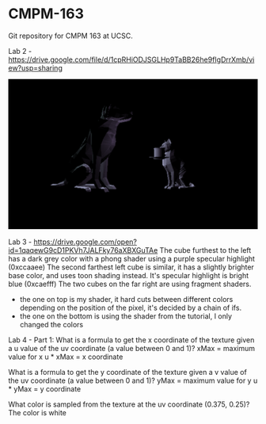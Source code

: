 # CMPM-163
Git repository for CMPM 163 at UCSC.


Lab 2 - https://drive.google.com/file/d/1cpRHiODJSGLHp9TaBB26he9fIgDrrXmb/view?usp=sharing

![](images/Offering.PNG)

Lab 3 - https://drive.google.com/open?id=1qaqewG9cD1PKVh7JALFky76aXBXGuTAe
The cube furthest to the left has a dark grey color with a phong shader using a purple specular highlight (0xccaaee)
The second farthest left cube is similar, it has a slightly brighter base color, and uses toon shading instead. It's specular highlight is bright blue (0xcaefff)
The two cubes on the far right are using fragment shaders.
  - the one on top is my shader, it hard cuts between different colors depending on the position of the pixel, it's decided by a chain of ifs.
  - the one on the bottom is using the shader from the tutorial, I only changed the colors

Lab 4 - 
Part 1:
  What is a formula to get the x coordinate of the texture given a u value of the uv coordinate (a value between 0 and 1)?
  xMax = maximum value for x
  u * xMax = x coordinate
  
  What is a formula to get the y coordinate of the texture given a v value of the uv coordinate (a value between 0 and 1)?
  yMax = maximum value for y
  u * yMax = y coordinate
  
  What color is sampled from the texture at the uv coordinate (0.375, 0.25)?
  The color is white
